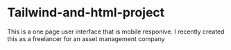 # Tailwind-and-html-project
This is a one page user interface that is mobile responive. I recently created this as a freelancer for an asset management company
